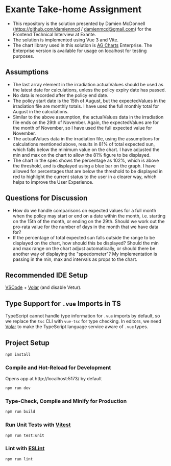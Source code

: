 # Exante Take-home Assignment

- This repository is the solution presented by Damien McDonnell (https://github.com/damienmcd / damienmcd@gmail.com) for the Frontend Technical Interview at Exante.
- The solution is implemented using Vue 3 and Vite.
- The chart library used in this solution is [AG Charts](https://www.ag-grid.com/charts/) Enterprise. The Enterprise version is available for usage on localhost for testing purposes.

## Assumptions

- The last array element in the irradiation actualValues should be used as the latest date for calculations, unless the policy expiry date has passed.
- No data is recorded after the policy end date.
- The policy start date is the 15th of August, but the expectedValues in the irradiation file are monthly totals. I have used the full monthly total for August in the calculations.
- Similar to the above assumption, the actualValues data in the irradiation file ends on the 29th of November. Again, the expectedValues are for the month of November, so I have used the full expected value for November.
- The actualValues data in the irradiation file, using the assumptions for calculations mentioned above, results in 81% of total expected sun, which falls below the minimum value on the chart. I have adjusted the min and max on the chart to allow the 81% figure to be displayed.
- The chart in the spec shows the percentage as 102%, which is above the threshold, and is displayed using a blue bar on the graph. I have allowed for percentages that are below the threshold to be displayed in red to highlight the current status to the user in a clearer way, which helps to improve the User Experience.

## Questions for Discussion

- How do we handle comparisons on expected values for a full month when the policy may start or end on a date within the month, i.e. starting on the 15th of the month, or ending on the 29th. Should we work out the pro-rata value for the number of days in the month that we have data for?
- If the percentage of total expected sun falls outside the range to be displayed on the chart, how should this be displayed? Should the min and max range on the chart adjust automatically, or should there be another way of displaying the "speedometer"? My implementation is passing in the min, max and intervals as props to the chart.

## Recommended IDE Setup

[VSCode](https://code.visualstudio.com/) + [Volar](https://marketplace.visualstudio.com/items?itemName=Vue.volar) (and disable Vetur).

## Type Support for `.vue` Imports in TS

TypeScript cannot handle type information for `.vue` imports by default, so we replace the `tsc` CLI with `vue-tsc` for type checking. In editors, we need [Volar](https://marketplace.visualstudio.com/items?itemName=Vue.volar) to make the TypeScript language service aware of `.vue` types.

## Project Setup

```sh
npm install
```

### Compile and Hot-Reload for Development

Opens app at http://localhost:5173/ by default

```sh
npm run dev
```

### Type-Check, Compile and Minify for Production

```sh
npm run build
```

### Run Unit Tests with [Vitest](https://vitest.dev/)

```sh
npm run test:unit
```

### Lint with [ESLint](https://eslint.org/)

```sh
npm run lint
```
